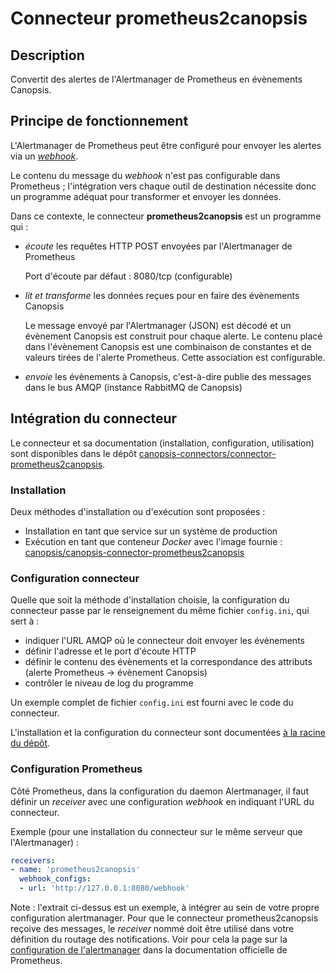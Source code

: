 # Connecteur prometheus2canopsis

## Description

Convertit des alertes de l'Alertmanager de Prometheus en évènements Canopsis.

## Principe de fonctionnement

L'Alertmanager de Prometheus peut être configuré pour envoyer les alertes
via un [*webhook*][webhook].

Le contenu du message du *webhook* n'est pas configurable dans Prometheus ;
l'intégration vers chaque outil de destination nécessite donc un programme
adéquat pour transformer et envoyer les données.

Dans ce contexte, le connecteur **prometheus2canopsis** est un programme qui :

- *écoute* les requêtes HTTP POST envoyées par l'Alertmanager de Prometheus

    Port d'écoute par défaut : 8080/tcp (configurable)

- *lit et transforme* les données reçues pour en faire des évènements Canopsis

    Le message envoyé par l'Alertmanager (JSON) est décodé et un évènement
    Canopsis est construit pour chaque alerte. Le contenu placé dans l'évènement
    Canopsis est une combinaison de constantes et de valeurs tirées de
    l'alerte Prometheus. Cette association est configurable.

- *envoie* les évènements à Canopsis, c'est-à-dire publie des messages dans le
bus AMQP (instance RabbitMQ de Canopsis)

[webhook]: https://prometheus.io/docs/alerting/latest/configuration/#webhook_config

## Intégration du connecteur

Le connecteur et sa documentation (installation, configuration, utilisation)
sont disponibles dans le dépôt
[canopsis-connectors/connector-prometheus2canopsis][upstream].

### Installation

Deux méthodes d'installation ou d'exécution sont proposées :

- Installation en tant que service sur un système de production
- Exécution en tant que conteneur *Docker* avec l'image fournie :  
[canopsis/canopsis-connector-prometheus2canopsis][dockerhub-image]

[dockerhub-image]: https://hub.docker.com/r/canopsis/canopsis-connector-prometheus2canopsis

### Configuration connecteur

Quelle que soit la méthode d'installation choisie, la configuration du 
connecteur passe par le renseignement du même fichier `config.ini`, qui sert à :

- indiquer l'URL AMQP où le connecteur doit envoyer les évènements
- définir l'adresse et le port d'écoute HTTP
- définir le contenu des évènements et la correspondance des attributs
(alerte Prometheus -> évènement Canopsis)
- contrôler le niveau de log du programme

Un exemple complet de fichier `config.ini` est fourni avec le code du
connecteur.

L'installation et la configuration du connecteur sont documentées
[à la racine du dépôt][upstream].

### Configuration Prometheus

Côté Prometheus, dans la configuration du daemon Alertmanager, il faut définir
un *receiver* avec une configuration *webhook* en indiquant l'URL du connecteur.

Exemple (pour une installation du connecteur sur le même serveur que
l'Alertmanager) :

```yaml
receivers:
- name: 'prometheus2canopsis'
  webhook_configs:
  - url: 'http://127.0.0.1:8080/webhook'
```

Note : l'extrait ci-dessus est un exemple, à intégrer au sein de votre propre
configuration alertmanager. Pour que le connecteur prometheus2canopsis reçoive
des messages, le *receiver* nommé doit être utilisé dans votre définition du
routage des notifications. Voir pour cela la page sur la
[configuration de l'alertmanager][alertmanager-config] dans la documentation
officielle de Prometheus.

[upstream]: https://git.canopsis.net/canopsis-connectors/connector-prometheus2canopsis
[alertmanager-config]: https://prometheus.io/docs/alerting/latest/configuration/
